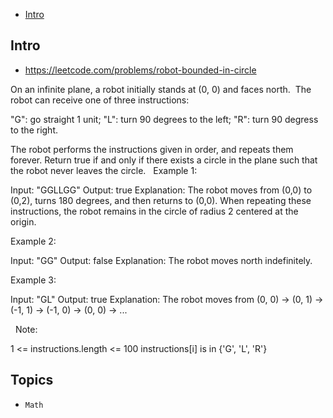- [Intro](#intro)

## Intro

- https://leetcode.com/problems/robot-bounded-in-circle

On an infinite plane, a robot initially stands at (0, 0) and faces north.  The robot can receive one of three instructions:

"G": go straight 1 unit;
"L": turn 90 degrees to the left;
"R": turn 90 degress to the right.

The robot performs the instructions given in order, and repeats them forever.
Return true if and only if there exists a circle in the plane such that the robot never leaves the circle.
 
Example 1:

Input: "GGLLGG"
Output: true
Explanation: 
The robot moves from (0,0) to (0,2), turns 180 degrees, and then returns to (0,0).
When repeating these instructions, the robot remains in the circle of radius 2 centered at the origin.

Example 2:

Input: "GG"
Output: false
Explanation: 
The robot moves north indefinitely.

Example 3:

Input: "GL"
Output: true
Explanation: 
The robot moves from (0, 0) -> (0, 1) -> (-1, 1) -> (-1, 0) -> (0, 0) -> ...

 
Note:

1 <= instructions.length <= 100
instructions[i] is in {'G', 'L', 'R'}



## Topics

- `Math`


